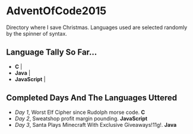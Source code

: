 # AdventOfCode2015
Directory where I save Christmas. Languages used are selected randomly by the spinner of syntax.

## Language Tally So Far...

  - **C** |
  - **Java** |
  - **JavaScript** |

## Completed Days And The Languages Uttered 

  - *Day 1*, Worst Elf Cipher since Rudolph morse code. **C**
  - *Day 2*, Sweatshop profit margin pounding. **JavaScript** 
  - *Day 3*, Santa Plays Minecraft With Exclusive Giveaways!11g!. **Java**
